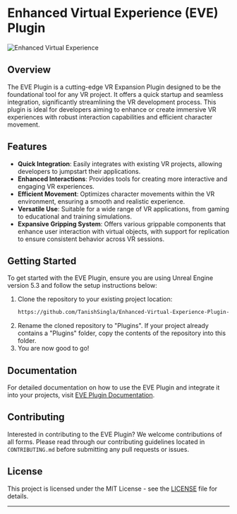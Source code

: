 # Enhanced Virtual Experience (EVE) Plugin

![Enhanced Virtual Experience](attachment://Preview.jpg)

## Overview
The EVE Plugin is a cutting-edge VR Expansion Plugin designed to be the foundational tool for any VR project. It offers a quick startup and seamless integration, significantly streamlining the VR development process. This plugin is ideal for developers aiming to enhance or create immersive VR experiences with robust interaction capabilities and efficient character movement.

## Features
- **Quick Integration**: Easily integrates with existing VR projects, allowing developers to jumpstart their applications.
- **Enhanced Interactions**: Provides tools for creating more interactive and engaging VR experiences.
- **Efficient Movement**: Optimizes character movements within the VR environment, ensuring a smooth and realistic experience.
- **Versatile Use**: Suitable for a wide range of VR applications, from gaming to educational and training simulations.
- **Expansive Gripping System**: Offers various grippable components that enhance user interaction with virtual objects, with support for replication to ensure consistent behavior across VR sessions.

## Getting Started
To get started with the EVE Plugin, ensure you are using Unreal Engine version 5.3 and follow the setup instructions below:

1. Clone the repository to your existing project location:
   ```bash
   https://github.com/TanishSingla/Enhanced-Virtual-Experience-Plugin-EVE-.git
   ```
2. Rename the cloned repository to "Plugins". If your project already contains a "Plugins" folder, copy the contents of the repository into this folder.
3. You are now good to go!

## Documentation
For detailed documentation on how to use the EVE Plugin and integrate it into your projects, visit [EVE Plugin Documentation](https://docs.google.com/document/d/1YUKypYo-mNWKONceBwLo9VeZOQVTERbOSpwB3DJOyus/edit?usp=sharing).

## Contributing
Interested in contributing to the EVE Plugin? We welcome contributions of all forms. Please read through our contributing guidelines located in `CONTRIBUTING.md` before submitting any pull requests or issues.

## License
This project is licensed under the MIT License - see the [LICENSE](LICENSE.md) file for details.

---
